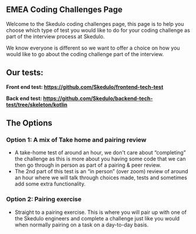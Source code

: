 ## EMEA Coding Challenges Page

Welcome to the Skedulo coding challenges page, this page is to help you choose which type of test you would like to do for your coding challenge as part of the interview process at Skedulo.


We know everyone is different so we want to offer a choice on how you would like to go about the coding challenge part of the interview.

## Our tests:
**Front end test: https://github.com/Skedulo/frontend-tech-test**

**Back end test: https://github.com/Skedulo/backend-tech-test/tree/skeleton/kotlin**

## The Options

### Option 1: A mix of Take home and pairing review


* A take-home test of around an hour, we don't care about “completing” the challenge as this is more about you having some code that we can then go through in person as part of a pairing & peer review.
* The 2nd part of this test is an “in person” (over zoom) review of around an hour where we will talk through choices made, tests and sometimes add some extra functionality.


### Option 2: Pairing exercise



* Straight to a pairing exercise. This is where you will pair up with one of the Skedulo engineers and complete a challenge just like you would when normally pairing on a task on a day-to-day basis.
